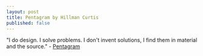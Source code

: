 ```yaml
---
layout: post
title: Pentagram by Hillman Curtis
published: false
---
```

"I do design. I solve problems. I don't invent solutions, I find them in material and the source." - <a href="http://hillmancurtis.com/hc_web/film_video/source/pent.php">Pentagram</a>
